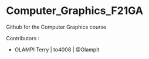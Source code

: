 # Computer_Graphics_F21GA
Github for the Computer Graphics course

Contributors : 
- OLAMPI Terry | to4008 | @Olampit
